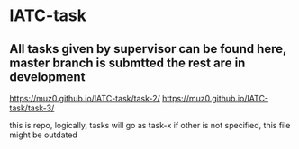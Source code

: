 # IATC-task

## All tasks given by supervisor can be found here, master branch is submtted the rest are in development

<https://muz0.github.io/IATC-task/task-2/>
<https://muz0.github.io/IATC-task/task-3/>


this is repo, logically, tasks will go as task-x if other is not specified, this file might be outdated
